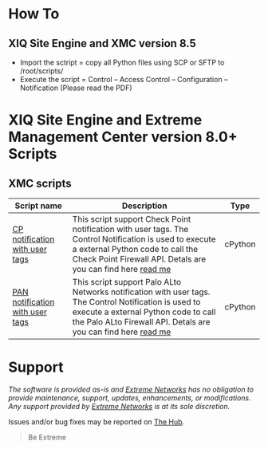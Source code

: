 # How To
## XIQ Site Engine and XMC version 8.5
* Import the sctript = copy all Python files using SCP or SFTP to /root/scripts/ 
* Execute the script = Control – Access Control – Configuration – Notification (Please read the PDF)

# XIQ Site Engine and Extreme Management Center version 8.0+ Scripts
## XMC scripts
| Script name   | Description   | Type   |
| ------------- | ------------- |:------:|
|[CP notification with user tags](files/CP_Notification.zip?raw=true)| This script support Check Point notification with user tags. The Control Notification is used to execute a external Python code to call the Check Point Firewall API. Detals are you can find here [read me](files/CP_Notification.pdf?raw=true) |cPython|
|[PAN notification with user tags](files/PAN_Notification.zip?raw=true)| This script support Palo ALto Networks notification with user tags. The Control Notification is used to execute a external Python code to call the Palo ALto Firewall API. Detals are you can find here [read me](files/PAN_Notification.pdf?raw=true) |cPython|

# Support
_The software is provided as-is and [Extreme Networks](http://www.extremenetworks.com/) has no obligation to provide maintenance, support, updates, enhancements, or modifications. Any support provided by [Extreme Networks](http://www.extremenetworks.com/) is at its sole discretion._

Issues and/or bug fixes may be reported on [The Hub](https://community.extremenetworks.com/).
>Be Extreme
